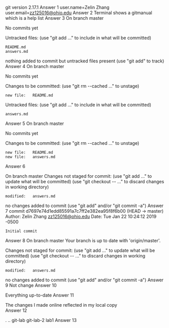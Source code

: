 git version 2.17.1     Answer 1
user.name=Zelin Zhang     
user.email=zz125016@ohio.edu     Answer 2
Terminal shows a gitmanual which is a help list     Answer 3
On branch master

No commits yet

Untracked files:
  (use "git add <file>..." to include in what will be committed)

	README.md
	answers.md

nothing added to commit but untracked files present (use "git add" to track)
Answer 4
On branch master

No commits yet

Changes to be committed:
  (use "git rm --cached <file>..." to unstage)

	new file:   README.md

Untracked files:
  (use "git add <file>..." to include in what will be committed)

	answers.md

Answer 5
On branch master

No commits yet

Changes to be committed:
  (use "git rm --cached <file>..." to unstage)

	new file:   README.md
	new file:   answers.md
Answer 6

On branch master
Changes not staged for commit:
  (use "git add <file>..." to update what will be committed)
  (use "git checkout -- <file>..." to discard changes in working directory)

	modified:   answers.md

no changes added to commit (use "git add" and/or "git commit -a")
Answer 7
commit d7697e74d1edd85591a7c7ff2e382ea95f8f6b00 (HEAD -> master)
Author: Zelin Zhang <zz125016@ohio.edu>
Date:   Tue Jan 22 10:24:12 2019 -0500

    Initial commit
Answer 8
On branch master
Your branch is up to date with 'origin/master'.

Changes not staged for commit:
  (use "git add <file>..." to update what will be committed)
  (use "git checkout -- <file>..." to discard changes in working directory)

	modified:   answers.md

no changes added to commit (use "git add" and/or "git commit -a")
Answer 9
Not change Answer 10

Everything up-to-date
Answer 11

The changes I made online reflected in my local copy    
Answer 12

.  ..  git-lab	git-lab-2  lab1
Answer 13
